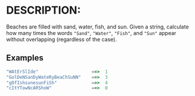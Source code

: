 # DESCRIPTION:

Beaches are filled with sand, water, fish, and sun. Given a string, calculate how many times the words `"Sand"`, `"Water"`, `"Fish"`, and `"Sun"` appear without overlapping (regardless of the case).

## Examples

```js
"WAtErSlIde"                    ==>  1
"GolDeNSanDyWateRyBeaChSuNN"    ==>  3
"gOfIshsunesunFiSh"             ==>  4
"cItYTowNcARShoW"               ==>  0
```
